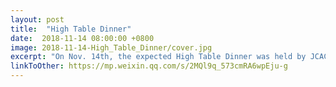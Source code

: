 ```yaml
---
layout: post
title:  "High Table Dinner"
date:  2018-11-14 08:00:00 +0800
image: 2018-11-14-High_Table_Dinner/cover.jpg
excerpt: "On Nov. 14th, the expected High Table Dinner was held by JCAC Resident Association. Themed as “little prince”, the High Table Dinner was decorated magnificently and tidily. All participants were in formal suit, graceful and elegant."
linkToOther: https://mp.weixin.qq.com/s/2MQl9q_573cmRA6wpEju-g
---
```


